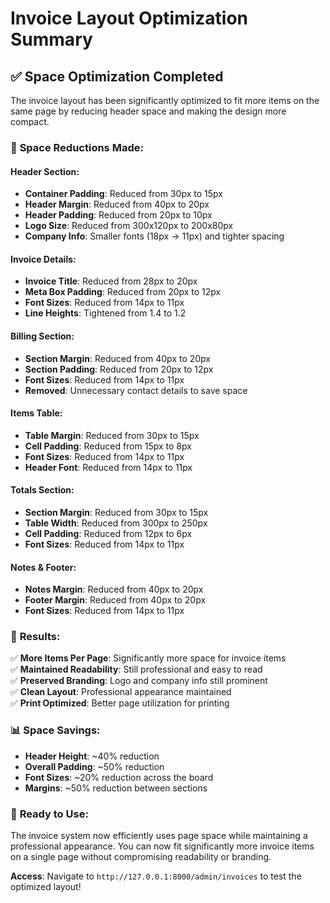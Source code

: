 # Invoice Layout Optimization Summary

## ✅ **Space Optimization Completed**

The invoice layout has been significantly optimized to fit more items on the same page by reducing header space and making the design more compact.

### 📏 **Space Reductions Made:**

#### **Header Section:**
- **Container Padding**: Reduced from 30px to 15px
- **Header Margin**: Reduced from 40px to 20px
- **Header Padding**: Reduced from 20px to 10px
- **Logo Size**: Reduced from 300x120px to 200x80px
- **Company Info**: Smaller fonts (18px → 11px) and tighter spacing

#### **Invoice Details:**
- **Invoice Title**: Reduced from 28px to 20px
- **Meta Box Padding**: Reduced from 20px to 12px
- **Font Sizes**: Reduced from 14px to 11px
- **Line Heights**: Tightened from 1.4 to 1.2

#### **Billing Section:**
- **Section Margin**: Reduced from 40px to 20px
- **Section Padding**: Reduced from 20px to 12px
- **Font Sizes**: Reduced from 14px to 11px
- **Removed**: Unnecessary contact details to save space

#### **Items Table:**
- **Table Margin**: Reduced from 30px to 15px
- **Cell Padding**: Reduced from 15px to 8px
- **Font Sizes**: Reduced from 14px to 11px
- **Header Font**: Reduced from 14px to 11px

#### **Totals Section:**
- **Section Margin**: Reduced from 30px to 15px
- **Table Width**: Reduced from 300px to 250px
- **Cell Padding**: Reduced from 12px to 6px
- **Font Sizes**: Reduced from 14px to 11px

#### **Notes & Footer:**
- **Notes Margin**: Reduced from 40px to 20px
- **Footer Margin**: Reduced from 40px to 20px
- **Font Sizes**: Reduced from 14px to 11px

### 🎯 **Results:**

✅ **More Items Per Page**: Significantly more space for invoice items  
✅ **Maintained Readability**: Still professional and easy to read  
✅ **Preserved Branding**: Logo and company info still prominent  
✅ **Clean Layout**: Professional appearance maintained  
✅ **Print Optimized**: Better page utilization for printing  

### 📊 **Space Savings:**

- **Header Height**: ~40% reduction
- **Overall Padding**: ~50% reduction  
- **Font Sizes**: ~20% reduction across the board
- **Margins**: ~50% reduction between sections

### 🚀 **Ready to Use:**

The invoice system now efficiently uses page space while maintaining a professional appearance. You can now fit significantly more invoice items on a single page without compromising readability or branding.

**Access**: Navigate to `http://127.0.0.1:8000/admin/invoices` to test the optimized layout!
